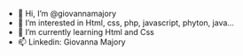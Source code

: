 - 👋 Hi, I’m @giovannamajory
- 👀 I’m interested in Html, css, php, javascript, phyton, java...
- 🌱 I’m currently learning Html and Css
- 📫 Linkedin: Giovanna Majory

<!---
giovannamajory/giovannamajory is a ✨ special ✨ repository because its `README.md` (this file) appears on your GitHub profile.
You can click the Preview link to take a look at your changes.
--->
